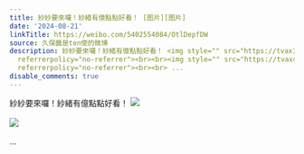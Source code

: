 ```yaml
---
title: 紗紗要來囉！紗緒有億點點好看！ [图片][图片]
date: '2024-08-21'
linkTitle: https://weibo.com/5402554084/OtlDepfDW
source: 久保醬是ten使的微博
description: 紗紗要來囉！紗緒有億點點好看！ <img style="" src="https://tvax1.sinaimg.cn/large/005TCz76gy1hsvwew01rrj30gt0m83zi.jpg"
  referrerpolicy="no-referrer"><br><br><img style="" src="https://tvax4.sinaimg.cn/large/005TCz76gy1hsvwewnv2fj30dc08cgmr.jpg"
  referrerpolicy="no-referrer"><br><br> ...
disable_comments: true
---
```

紗紗要來囉！紗緒有億點點好看！ <img style="" src="https://tvax1.sinaimg.cn/large/005TCz76gy1hsvwew01rrj30gt0m83zi.jpg" referrerpolicy="no-referrer"><br><br><img style="" src="https://tvax4.sinaimg.cn/large/005TCz76gy1hsvwewnv2fj30dc08cgmr.jpg" referrerpolicy="no-referrer"><br><br> ...